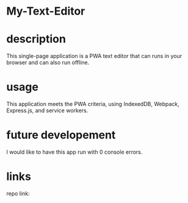 # My-Text-Editor

# description

This single-page application is a PWA text editor that can runs in your browser and can also run offline. 

# usage 

This application meets the PWA criteria, using IndexedDB, Webpack, Express.js, and service workers. 

# future developement

I would like to have this app run with 0 console errors. 

# links

repo link: 